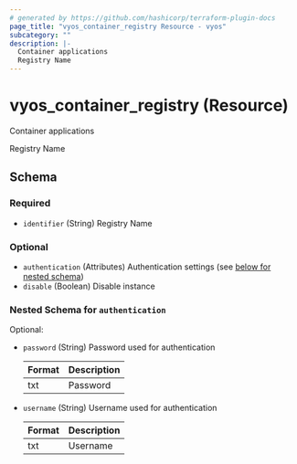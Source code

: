 ```yaml
---
# generated by https://github.com/hashicorp/terraform-plugin-docs
page_title: "vyos_container_registry Resource - vyos"
subcategory: ""
description: |-
  Container applications
  Registry Name
---
```


# vyos_container_registry (Resource)

Container applications

Registry Name



<!-- schema generated by tfplugindocs -->
## Schema

### Required

- `identifier` (String) Registry Name

### Optional

- `authentication` (Attributes) Authentication settings (see [below for nested schema](#nestedatt--authentication))
- `disable` (Boolean) Disable instance

<a id="nestedatt--authentication"></a>
### Nested Schema for `authentication`

Optional:

- `password` (String) Password used for authentication

    |  Format  |  Description  |
    |----------|---------------|
    |  txt  |  Password  |
- `username` (String) Username used for authentication

    |  Format  |  Description  |
    |----------|---------------|
    |  txt  |  Username  |
